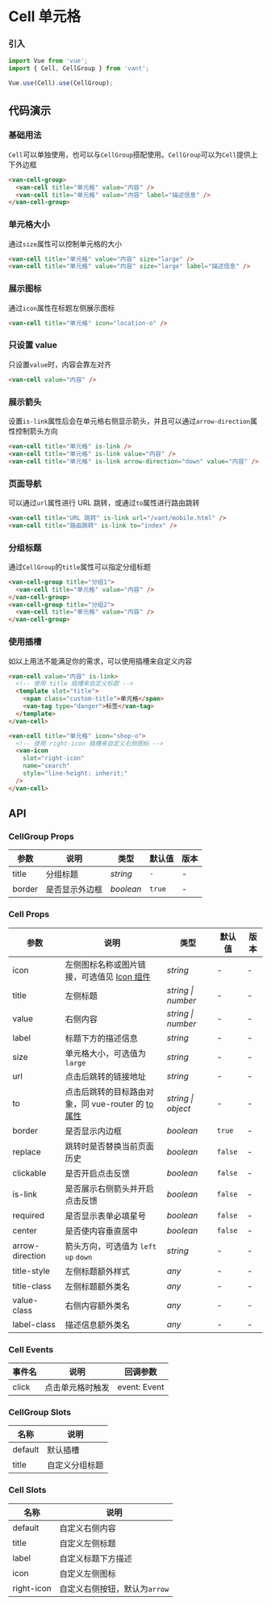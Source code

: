 # Cell 单元格

### 引入

``` javascript
import Vue from 'vue';
import { Cell, CellGroup } from 'vant';

Vue.use(Cell).use(CellGroup);
```

## 代码演示

### 基础用法

`Cell`可以单独使用，也可以与`CellGroup`搭配使用。`CellGroup`可以为`Cell`提供上下外边框

```html
<van-cell-group>
  <van-cell title="单元格" value="内容" />
  <van-cell title="单元格" value="内容" label="描述信息" />
</van-cell-group>
```

### 单元格大小

通过`size`属性可以控制单元格的大小

```html
<van-cell title="单元格" value="内容" size="large" />
<van-cell title="单元格" value="内容" size="large" label="描述信息" />
```

### 展示图标

通过`icon`属性在标题左侧展示图标

```html
<van-cell title="单元格" icon="location-o" />
```

### 只设置 value

只设置`value`时，内容会靠左对齐

```html
<van-cell value="内容" />
```

### 展示箭头

设置`is-link`属性后会在单元格右侧显示箭头，并且可以通过`arrow-direction`属性控制箭头方向

```html
<van-cell title="单元格" is-link />
<van-cell title="单元格" is-link value="内容" />
<van-cell title="单元格" is-link arrow-direction="down" value="内容" />
```

### 页面导航

可以通过`url`属性进行 URL 跳转，或通过`to`属性进行路由跳转

```html
<van-cell title="URL 跳转" is-link url="/vant/mobile.html" />
<van-cell title="路由跳转" is-link to="index" />
```

### 分组标题

通过`CellGroup`的`title`属性可以指定分组标题

```html
<van-cell-group title="分组1">
  <van-cell title="单元格" value="内容" />
</van-cell-group>
<van-cell-group title="分组2">
  <van-cell title="单元格" value="内容" />
</van-cell-group>
```

### 使用插槽

如以上用法不能满足你的需求，可以使用插槽来自定义内容

```html
<van-cell value="内容" is-link>
  <!-- 使用 title 插槽来自定义标题 -->
  <template slot="title">
    <span class="custom-title">单元格</span>
    <van-tag type="danger">标签</van-tag>
  </template>
</van-cell>

<van-cell title="单元格" icon="shop-o">
  <!-- 使用 right-icon 插槽来自定义右侧图标 -->
  <van-icon
    slot="right-icon"
    name="search"
    style="line-height: inherit;"
  />
</van-cell>
```

## API

### CellGroup Props

| 参数 | 说明 | 类型 | 默认值 | 版本 |
|------|------|------|------|------|
| title | 分组标题 | *string* | `-` | - |
| border | 是否显示外边框 | *boolean* | `true` | - |

### Cell Props

| 参数 | 说明 | 类型 | 默认值 | 版本 |
|------|------|------|------|------|
| icon | 左侧图标名称或图片链接，可选值见 [Icon 组件](/#/zh-CN/icon) | *string* | - | - |
| title | 左侧标题 | *string \| number* | - | - |
| value | 右侧内容 | *string \| number* | - | - |
| label | 标题下方的描述信息 | *string* | - | - |
| size | 单元格大小，可选值为 `large` | *string* | - | - |
| url | 点击后跳转的链接地址 | *string* | - | - |
| to | 点击后跳转的目标路由对象，同 vue-router 的 [to 属性](https://router.vuejs.org/zh/api/#to) | *string \| object* | - | - |
| border | 是否显示内边框 | *boolean* | `true` | - |
| replace | 跳转时是否替换当前页面历史 | *boolean* | `false` | - |
| clickable | 是否开启点击反馈 | *boolean* | `false` | - |
| is-link | 是否展示右侧箭头并开启点击反馈 | *boolean* | `false` | - |
| required | 是否显示表单必填星号 | *boolean* | `false` | - |
| center | 是否使内容垂直居中 | *boolean* | `false` | - |
| arrow-direction | 箭头方向，可选值为 `left` `up` `down` | *string* | - | -|
| title-style | 左侧标题额外样式 | *any* | - | - |
| title-class | 左侧标题额外类名 | *any* | - | - |
| value-class | 右侧内容额外类名 | *any* | - | - |
| label-class | 描述信息额外类名 | *any* | - | - |

### Cell Events

| 事件名 | 说明 | 回调参数 |
|------|------|------|
| click | 点击单元格时触发 | event: Event |

### CellGroup Slots

| 名称 | 说明 |
|------|------|
| default | 默认插槽 |
| title | 自定义分组标题 |

### Cell Slots

| 名称 | 说明 |
|------|------|
| default | 自定义右侧内容 |
| title | 自定义左侧标题 |
| label | 自定义标题下方描述 |
| icon | 自定义左侧图标 |
| right-icon | 自定义右侧按钮，默认为`arrow` |
